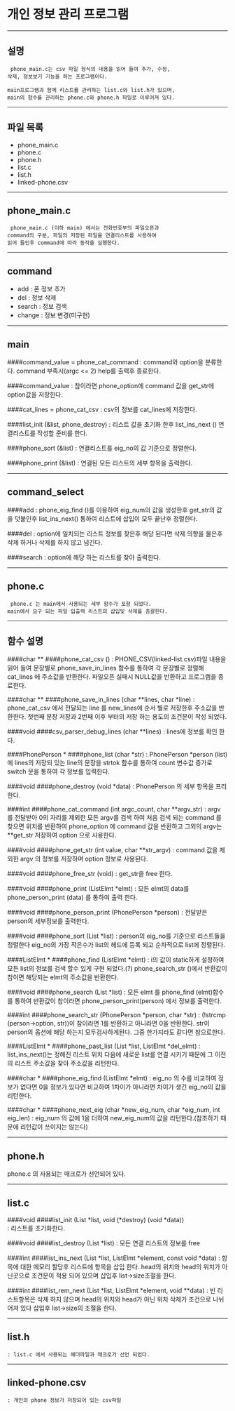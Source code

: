 개인 정보 관리 프로그램
=======================

----
설명
----
	 phone_main.c는 csv 파일 형식의 내용을 읽어 들여 추가, 수정,
	삭제, 정보보기 기능을 하는 프로그램이다.
	
	main프로그램과 함께 리스트를 관리하는 list.c와 list.h가 있으며,
	main의 함수를 관리하는 phone.c와 phone.h 파일로 이루어져 있다.

---------
파일 목록
---------

* phone_main.c
* phone.c
* phone.h
* list.c
* list.h
* linked-phone.csv

------------
phone_main.c
------------
	 phone_main.c (이하 main) 에서는 전화번호부의 파일오픈과
	command의 구분, 파일의 저장된 파일을 연결리스트를 사용하여
	읽어 들인후 command에 따라 동작을 실행한다.
	
-------
command
-------

* add : 폰 정보 추가
* del : 정보 삭제
* search : 정보 검색
* change : 정보 변경(미구현)

----
main
----

####command_value = phone_cat_command 
	: command와 option을 분류한다. command 부족시(argc <= 2) help를 출력후 종료한다.

####command_value
	: 참이라면 phone_option에 command 값을 get_str에 option값을 저장한다. 

####cat_lines = phone_cat_csv
	: csv의 정보를 cat_lines에 저장한다.

####list_init (&list, phone_destroy)
	: 리스트 값을 초기화 한후 list_ins_next () 연결리스트를 작성할 준비를 한다.

####phone_sort (&list)
	: 연결리스트를 eig_no의 값 기준으로 정렬한다.

####phone_print (&list)
	: 연결된 모든 리스트의 세부 항목을 출력한다.

--------------
command_select
--------------
####add
	: phone_eig_find ()를 이용하여 eig_num의 값을 생성한후 get_str의 값을 덧붙인후 
  	 list_ins_next() 통하여 리스트에 삽입이 모두 끝난후 정렬한다.

####del
	: option에 일치되는 리스트 정보를 찾은후 해당 된다면 삭제 의향을 물은후 삭제 하거나
  	 삭제를 하지 않고 넘긴다.

####search
	: option에 해당 하는 리스트를 찾아 출력한다.

---------
phone.c
---------

	 phone.c 는 main에서 사용되는 세부 함수가 포함 되었다.
	main에서 요구 되는 파일 입출력 리스트의 삽입및 삭제를 총괄한다.

---------
함수 설명
---------

####char **
####phone_cat_csv ()
	: PHONE_CSV(linked-list.csv)파일 내용을 읽어 들여 문장별로 
	 phone_save_in_lines 함수를 통하여 각 문장별로 정렬해 cat_lines 에 주소값을 반환한다.
	 파일오픈 실패시 NULL값을 반환하고 프로그램을 종료한다.	

####char **
####phone_save_in_lines (char **lines, char *line)
	: phone_cat_csv 에서 전달되는 line 를 new_lines에 순서 별로 저장한후 주소값을 반환한다.
	 첫번째 문장 저장과 2번째 이후 부터의 저장 하는 용도의 조건문이 작성 되었다.

####void
####csv_parser_debug_lines (char **lines)
	: lines에 정보를 확인 한다.

####PhonePerson *
####phone_list (char *str)
	: PhonePerson *person (list)에 lines의 저장되 있는 line의 문장을 strtok
	 함수를 통하여 count 변수값 증가로 switch 문을 통하여 각 정보를 입력한다.

####void
####phone_destroy (void *data)
	: PhonePerson 의 세부 항목을 프리한다.

####int
####phone_cat_command (int argc_count, char **argv_str)
	: argv 를 전달받아 0의 자리를 제외한 모든 argv를 검색 하여 처음 검색 되는 command 를 찾으면
	위치를 반환하여 phone_option 에 command 값을 반환하고 그외의 argv는 **get_str 저장하여
	option 으로 사용한다.

####void
####phone_get_str (int value, char **str_argv)
	: command 값을 제외한 argv 의 정보를 저장하며 option 정보로 사용된다.

####void
####phone_free_str (void)
	: get_str을 free 한다.

####void
####phone_print (ListElmt *elmt)
	: 모든 elmt의 data를 phone_person_print (data) 를 통하여 출력 한다.

####void
####phone_person_print (PhonePerson *person)
	: 전달받은 person의 세부정보를 출력한다.

####void
####phone_sort (List *list)
	: person의 eig_no를 기준으로 리스트들을 정렬한다 eig_no의 가장 작은수가 list의 헤드에 
	 등록 되고 순차적으로 list에 정렬된다.

####ListElmt *
####phone_find (ListElmt *elmt)
	: i의 값이 static하게 설정하여 모든 list의 정보를 검색 할수 있게 구현 되었다.(?)
	 phone_search_str ()에서 반환값이 참이면 해당되는 elmt의 주소값을 반환한다.

####void
####phone_search (List *list)
	: 모든 elmt 를 phone_find (elmt)함수를 통하여 반환값이 참이라면 phone_person_print(person)
	 에서 정보를 출력한다.

####int
####phone_search_str (PhonePerson *person, char *str)
	: (!strcmp (person->option, str))이 참이라면  1를 반환하고 아니라면 0을 반환한다.
	str이 person의 옵션에 해당 하는지 모두검사하게된다. 그중 한가지라도 같다면 참으로한다.

####ListElmt *
####phone_past_list (List *list, ListElmt *del_elmt)
	: list_ins_next()는 정해진 리스트 위치 다음에 새로운 list를 연결 시키기 때문에 그 이전의
	 리스트 주소값을 찾아 주소값을 리턴한다.

####char *
####phone_eig_find (ListElmt *elmt)
	: eig_no 의 수를 비교하여 정보가 없다면 0을 정보가 있다면 비교하여 1차이가 아니라면
	 차이가 생긴 eig_no의 값을 리턴한다.

####char *
####phone_next_eig (char *new_eig_num, char *eig_num, int eig_len)
	: eig_num 의 값에 1을 더하여 new_eig_num의 값을 리턴한다.(참조하기 때문에 리턴값이 쓰이지는 않는다)

-------
phone.h
-------
phone.c 의 사용되는 매크로가 선언되어 있다.

------
list.c
------
####void
####list_init (List *list, void (*destroy) (void *data))	
	: 리스트를 초기화한다.

####void
####list_destroy (List *list)
	: 모든 연결 리스트의 정보를 free 

####int 
####list_ins_next (List *list, ListElmt *element, const void *data)
	: 항목에 대한 메모리 할당후 리스트에 항목을 삽입 한다. head의 위치와 head의 위치가 아닌곳으로
	조건문이 적용 되어 있으며 삽입후 list->size조절을 한다.

####int
####list_rem_next (List *list, ListElmt *element, void **data)
	: 빈 리스트항목은 삭제 하지 않으며 head의 위치와 head가 아닌 위치 삭제가 조건으로 나뉘어져 있다
	삽입후 list->size의 조절을 한다.

------
list.h
------
	: list.c 에서 사용되는 헤더파일과 매크로가 선언 되었다.

----------------
linked-phone.csv
----------------
	: 개인의 phone 정보가 저장되어 있는 csv파일
